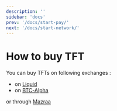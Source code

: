 ```yaml
---
description: ''
sidebar: 'docs'
prev: '/docs/start-pay/'
next: '/docs/start-network/'
---
```


# How to buy TFT

You can buy TFTs on following exchanges : 

- on [Liquid](https://www.liquid.com/)
- on [BTC-Alpha](https://btc-alpha.com/en/)

or through [Mazraa](https://www.mazraa.io/)
